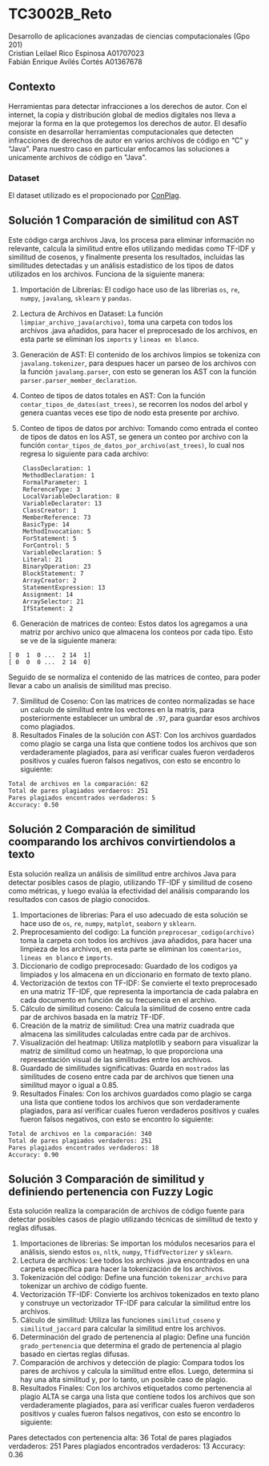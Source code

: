 # TC3002B_Reto

Desarrollo de aplicaciones avanzadas de ciencias computacionales (Gpo 201)  
Cristian Leilael Rico Espinosa A01707023    
Fabián Enrique Avilés Cortés A01367678

## Contexto
Herramientas para detectar infracciones a los derechos de autor. Con el internet, la copia y distribución global de medios digitales nos lleva a mejorar la forma en la que protegemos los derechos de autor. El desafío consiste en desarrollar herramientas computacionales que detecten infracciones de derechos de autor en varios archivos de código en “C” y “Java”. Para nuestro caso en particular enfocamos las soluciones a unicamente archivos de código en "Java".

### Dataset
El dataset utilizado es el propocionado por [ConPlag](https://zenodo.org/records/7332491#.ZG4rDNLMKXL). 

## Solución 1 Comparación de similitud con AST
Este código carga archivos Java, los procesa para eliminar información no relevante, calcula la similitud entre ellos utilizando medidas como TF-IDF y similitud de cosenos, y finalmente presenta los resultados, incluidas las similitudes detectadas y un análisis estadístico de los tipos de datos utilizados en los archivos. Funciona de la siguiente manera:

1. Importación de Librerías: El codigo hace uso de las librerias `os`, `re`, `numpy`, `javalang`, `sklearn` y `pandas`.

2. Lectura de Archivos en Dataset: La función `limpiar_archivo_java(archivo)`, toma una carpeta con todos los archivos .java añadidos, para hacer el preprocesado de los archivos, en esta parte se eliminan los `imports` y `lineas en blanco`.

3. Generación de AST: El contenido de los archivos limpios se tokeniza con `javalang.tokenizer`, para despues hacer un parseo de los archivos con la función `javalang.parser`, con esto se generan los AST con la función `parser.parser_member_declaration`.

4. Conteo de tipos de datos totales en AST: Con la función `contar_tipos_de_datos(ast_trees)`, se recorren los nodos del arbol y genera cuantas veces ese tipo de nodo esta presente por archivo.

5. Conteo de tipos de datos por archivo: Tomando como entrada el conteo de tipos de datos en los AST, se genera un conteo por archivo con la función `contar_tipos_de_datos_por_archivo(ast_trees)`, lo cual nos regresa lo siguiente para cada archivo:
```Archivo: ca0c55ad.java
	ClassDeclaration: 1
	MethodDeclaration: 1
	FormalParameter: 1
	ReferenceType: 3
	LocalVariableDeclaration: 8
	VariableDeclarator: 13
	ClassCreator: 1
	MemberReference: 73
	BasicType: 14
	MethodInvocation: 5
	ForStatement: 5
	ForControl: 5
	VariableDeclaration: 5
	Literal: 21
	BinaryOperation: 23
	BlockStatement: 7
	ArrayCreator: 2
	StatementExpression: 13
	Assignment: 14
	ArraySelector: 21
	IfStatement: 2
```

6. Generación de matrices de conteo: Estos datos los agregamos a una matriz por archivo unico que almacena los conteos por cada tipo. Esto se ve de la siguiente manera:
 ```[[ 0  2  0 ...  5 13  0]
 [ 0  1  0 ...  2 14  1]
 [ 0  0  0 ...  2 14  0]
 ```
Seguido de se normaliza el contenido de las matrices de conteo, para poder llevar a cabo un analisis de similitud mas preciso.

7. Similitud de Coseno: Con las matrices de conteo normalizadas se hace un calculo de similitud entre los vectores en la matris, para posteriormente establecer un umbral de `.97`, para guardar esos archivos como plagiados.
8. Resultados Finales de la solución con AST: Con los archivos guardados como plagio se carga una lista que contiene todos los archivos que son verdaderamente plagiados, para así verificar cuales fueron verdaderos positivos y cuales fueron falsos negativos, con esto se encontro lo siguiente:
```Pares detectados como plagio en mostrados 10
Total de archivos en la comparación: 62
Total de pares plagiados verdaeros: 251
Pares plagiados encontrados verdaderos: 5
Accuracy: 0.50
```
## Solución 2 Comparación de similitud coomparando los archivos convirtiendolos a texto
Esta solución realiza un análisis de similitud entre archivos Java para detectar posibles casos de plagio, utilizando TF-IDF y similitud de coseno como métricas, y luego evalúa la efectividad del análisis comparando los resultados con casos de plagio conocidos.

1. Importaciones de librerias: Para el uso adecuado de esta solución se hace uso de `os`, `re`, `numpy`, `matplot`, `seaborn` y `sklearn`.
2. Preprocesamiento del codigo: La función `preprocesar_codigo(archivo)` toma la carpeta con todos los archivos .java añadidos, para hacer una limpieza de los archivos, en esta parte se eliminan los `comentarios`, `lineas en blanco` e `imports`.
3. Diccionario de codigo preprocesado: Guardado de los codigos ya limpiados y los almacena en un diccionario en formato de texto plano.
4. Vectorización de textos con TF-IDF: Se convierte el texto preprocesado en una matriz TF-IDF, que representa la importancia de cada palabra en cada documento en función de su frecuencia en el archivo.
5. Cálculo de similitud coseno: Calcula la similitud de coseno entre cada par de archivos basada en la matriz TF-IDF.
6. Creación de la matriz de similitud: Crea una matriz cuadrada que almacena las similitudes calculadas entre cada par de archivos.
7. Visualización del heatmap: Utiliza matplotlib y seaborn para visualizar la matriz de similitud como un heatmap, lo que proporciona una representación visual de las similitudes entre los archivos.
8. Guardado de similitudes significativas: Guarda en `mostrados` las similitudes de coseno entre cada par de archivos que tienen una similitud mayor o igual a 0.85.
9. Resultados Finales: Con los archivos guardados como plagio se carga una lista que contiene todos los archivos que son verdaderamente plagiados, para así verificar cuales fueron verdaderos positivos y cuales fueron falsos negativos, con esto se encontro lo siguiente:
```
Total de archivos en la comparación: 340
Total de pares plagiados verdaderos: 251
Pares plagiados encontrados verdaderos: 18
Accuracy: 0.90
```
## Solución 3 Comparación de similitud y definiendo pertenencia con Fuzzy Logic
Esta solución realiza la comparación de archivos de código fuente para detectar posibles casos de plagio utilizando técnicas de similitud de texto y reglas difusas.

1. Importaciones de librerias: Se importan los módulos necesarios para el análisis, siendo estos `os`, `nltk`, `numpy`, `TfidfVectorizer` y `sklearn`.
2. Lectura de archivos: Lee todos los archivos .java encontrados en una carpeta específica para hacer la tokenización de los archivos.
3. Tokenización del código: Define una función `tokenizar_archivo` para tokenizar un archivo de código fuente.
4. Vectorización TF-IDF: Convierte los archivos tokenizados en texto plano y construye un vectorizador TF-IDF para calcular la similitud entre los archivos.
5. Cálculo de similitud: Utiliza las funciones `similitud_coseno` y `similitud_jaccard` para calcular la similitud entre los archivos.
6. Determinación del grado de pertenencia al plagio: Define una función `grado_pertenencia` que determina el grado de pertenencia al plagio basado en ciertas reglas difusas.
7. Comparación de archivos y detección de plagio: Compara todos los pares de archivos y calcula la similitud entre ellos. Luego, determina si hay una alta similitud y, por lo tanto, un posible caso de plagio.
8. Resultados Finales: Con los archivos etiquetados como pertenencia al plagio ALTA se carga una lista que contiene todos los archivos que son verdaderamente plagiados, para así verificar cuales fueron verdaderos positivos y cuales fueron falsos negativos, con esto se encontro lo siguiente:

Pares detectados con pertenencia alta: 36
Total de pares plagiados verdaderos: 251
Pares plagiados encontrados verdaderos: 13
Accuracy: 0.36
